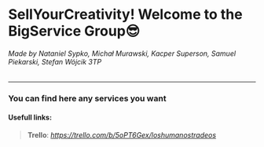 # SellYourCreativity! Welcome to the BigService Group😎
###### Made by Nataniel Sypko, Michał Murawski, Kacper Superson, Samuel Piekarski, Stefan Wójcik 3TP
___

### You can find here any services you want 

#### Usefull links:
> __Trello__: *https://trello.com/b/5oPT6Gex/loshumanostradeos* 
